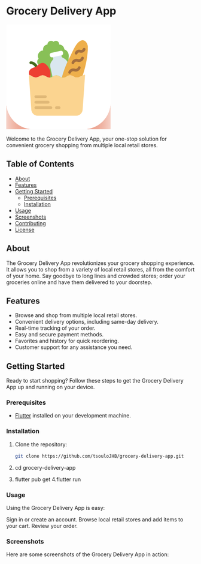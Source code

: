 # Grocery Delivery App

![App Logo](https://github.com/tsouloJHB/grocery-delivery-app/blob/main/assets/ui-design/images/group-18118.png)

Welcome to the Grocery Delivery App, your one-stop solution for convenient grocery shopping from multiple local retail stores.

## Table of Contents

- [About](#about)
- [Features](#features)
- [Getting Started](#getting-started)
  - [Prerequisites](#prerequisites)
  - [Installation](#installation)
- [Usage](#usage)
- [Screenshots](#screenshots)
- [Contributing](#contributing)
- [License](#license)

## About

The Grocery Delivery App revolutionizes your grocery shopping experience. It allows you to shop from a variety of local retail stores, all from the comfort of your home. Say goodbye to long lines and crowded stores; order your groceries online and have them delivered to your doorstep.

## Features

- Browse and shop from multiple local retail stores.
- Convenient delivery options, including same-day delivery.
- Real-time tracking of your order.
- Easy and secure payment methods.
- Favorites and history for quick reordering.
- Customer support for any assistance you need.

## Getting Started

Ready to start shopping? Follow these steps to get the Grocery Delivery App up and running on your device.

### Prerequisites

- [Flutter](https://flutter.dev/docs/get-started/install) installed on your development machine.

### Installation

1. Clone the repository:

   ```sh
   git clone https://github.com/tsouloJHB/grocery-delivery-app.git
2.  cd grocery-delivery-app
3.  flutter pub get
4.flutter run

### Usage
Using the Grocery Delivery App is easy:

Sign in or create an account.
Browse local retail stores and add items to your cart.
Review your order.

### Screenshots
Here are some screenshots of the Grocery Delivery App in action:

